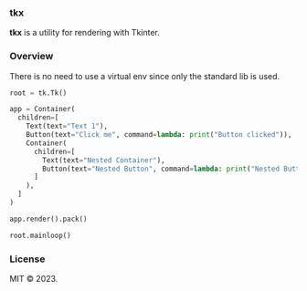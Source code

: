 ### tkx

**tkx** is a utility for rendering with Tkinter.

### Overview

There is no need to use a virtual env since only the standard lib is used.

```py
root = tk.Tk()

app = Container(
  children=[
    Text(text="Text 1"),
    Button(text="Click me", command=lambda: print("Button clicked")),
    Container(
      children=[
        Text(text="Nested Container"),
        Button(text="Nested Button", command=lambda: print("Nested Button clicked")),
      ]
    ),
  ]
)

app.render().pack()

root.mainloop()
```

### License

MIT © 2023.
